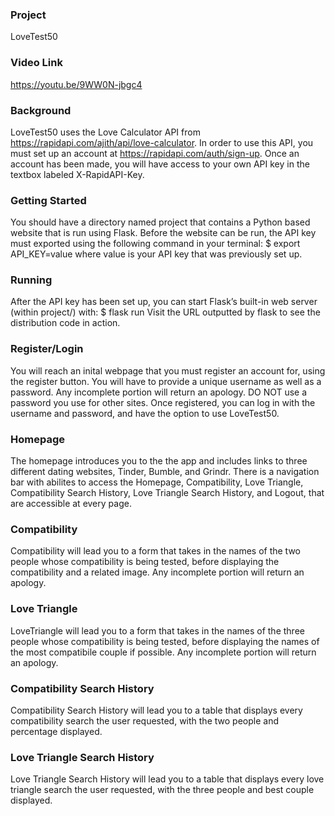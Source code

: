 ### Project
LoveTest50

### Video Link
https://youtu.be/9WW0N-jbgc4

### Background
LoveTest50 uses the Love Calculator API from https://rapidapi.com/ajith/api/love-calculator. In order to use this API, you must set up an account at https://rapidapi.com/auth/sign-up. Once an account has been made, you will have access to your own API key in the textbox labeled X-RapidAPI-Key.

### Getting Started
You should have a directory named project that contains a Python based website that is run using Flask. Before the website can be run, the API key must exported using the following command in your terminal:   $ export API_KEY=value
where value is your API key that was previously set up.

### Running
After the API key has been set up, you can start Flask’s built-in web server (within project/) with:    $ flask run
Visit the URL outputted by flask to see the distribution code in action. 

### Register/Login
You will reach an inital webpage that you must register an account for, using the register button. You will have to provide a unique username as well as a password. Any incomplete portion will return an apology. DO NOT use a password you use for other sites. Once registered, you can log in with the username and password, and have the option to use LoveTest50.

### Homepage
The homepage introduces you to the the app and includes links to three different dating websites, Tinder, Bumble, and Grindr. There is a navigation bar with abilites to access the Homepage, Compatibility, Love Triangle, Compatibility Search History, Love Triangle Search History, and Logout, that are accessible at every page.

### Compatibility
Compatibility will lead you to a form that takes in the names of the two people whose compatibility is being tested, before displaying the compatibility and a related image. Any incomplete portion will return an apology.

### Love Triangle
LoveTriangle will lead you to a form that takes in the names of the three people whose compatibility is being tested, before displaying the names of the most compatibile couple if possible. Any incomplete portion will return an apology.

### Compatibility Search History
Compatibility Search History will lead you to a table that displays every compatibility search the user requested, with the two people and percentage displayed.

### Love Triangle Search History
Love Triangle Search History will lead you to a table that displays every love triangle search the user requested, with the three people and best couple displayed.